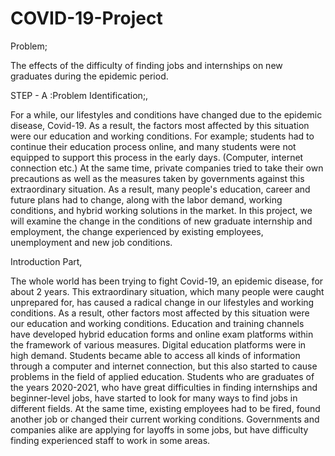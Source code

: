 # COVID-19-Project

Problem;

 The effects of the difficulty of finding jobs and internships on new graduates during the epidemic period.

STEP - A :Problem Identification;,

For a while, our lifestyles and conditions have changed due to the epidemic disease, Covid-19.
As a result, the factors most affected by this situation were our education and working conditions.
For example; students had to continue their education process online, and many students were not equipped to support this process in the early days. (Computer, internet connection etc.)
At the same time, private companies tried to take their own precautions as well as the measures taken by governments against this extraordinary situation.
As a result, many people's education, career and future plans had to change, along with the labor demand, working conditions, and hybrid working solutions in the market.
In this project, we will examine the change in the conditions of new graduate internship and employment, the change experienced by existing employees, unemployment and new job conditions.

Introduction Part,

The whole world has been trying to fight Covid-19, an epidemic disease, for about 2 years.
This extraordinary situation, which many people were caught unprepared for, has caused a radical change in our lifestyles and working conditions.
As a result, other factors most affected by this situation were our education and working conditions.
Education and training channels have developed hybrid education forms and online exam platforms within the framework of various measures.
Digital education platforms were in high demand. Students became able to access all kinds of information through a computer and internet connection, but this also started to cause problems in the field of applied education.
Students who are graduates of the years 2020-2021, who have great difficulties in finding internships and beginner-level jobs, have started to look for many ways to find jobs in different fields.
At the same time, existing employees had to be fired, found another job or changed their current working conditions.
Governments and companies alike are applying for layoffs in some jobs, but have difficulty finding experienced staff to work in some areas.
